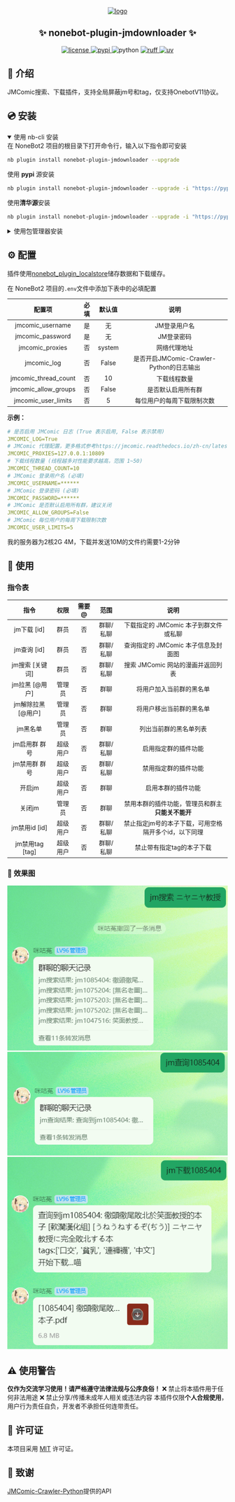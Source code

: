 <div align="center">
    <a href="https://v2.nonebot.dev/store">
    <img src="https://raw.githubusercontent.com/fllesser/nonebot-plugin-template/refs/heads/resource/.docs/NoneBotPlugin.svg" width="300" alt="logo"></a>
</div>


<div align="center">

## ✨ nonebot-plugin-jmdownloader ✨

<a href="./LICENSE">
    <img src="https://img.shields.io/github/license/Misty02600/nonebot-plugin-jmdownloader.svg" alt="license">
</a>
<a href="https://pypi.python.org/pypi/nonebot-plugin-jmdownloader">
    <img src="https://img.shields.io/pypi/v/nonebot-plugin-jmdownloader.svg" alt="pypi">
</a>
<img src="https://img.shields.io/badge/python-3.10+-blue.svg" alt="python">
<a href="https://github.com/astral-sh/ruff">
    <img src="https://img.shields.io/endpoint?url=https://raw.githubusercontent.com/charliermarsh/ruff/main/assets/badge/v2.json" alt="ruff">
</a>
<a href="https://github.com/astral-sh/uv">
    <img src="https://img.shields.io/endpoint?url=https://raw.githubusercontent.com/astral-sh/uv/main/assets/badge/v0.json" alt="uv">
</a>
</div>

</div>

## 📖 介绍

JMComic搜索、下载插件，支持全局屏蔽jm号和tag，仅支持OnebotV11协议。


## 💿 安装

<details open>
<summary>使用 nb-cli 安装</summary>
在 NoneBot2 项目的根目录下打开命令行，输入以下指令即可安装

```bash
nb plugin install nonebot-plugin-jmdownloader --upgrade
```
使用 **pypi** 源安装

```bash
nb plugin install nonebot-plugin-jmdownloader --upgrade -i "https://pypi.org/simple"
```
使用**清华源**安装

```bash
nb plugin install nonebot-plugin-jmdownloader --upgrade -i "https://pypi.tuna.tsinghua.edu.cn/simple"
```
</details>

<details>
<summary>使用包管理器安装</summary>
在 NoneBot2 项目的插件目录下，打开命令行，根据你使用的包管理器，输入相应的安装命令

<details open>
<summary>uv</summary>

```bash
uv add nonebot-plugin-jmdownloader
```
安装仓库 master 分支

```bash
uv add git+https://github.com/Misty02600/nonebot-plugin-jmdownloader@master
```
</details>

<details>
<summary>pdm</summary>

```bash
pdm add nonebot-plugin-jmdownloader
```
安装仓库 master 分支

```bash
pdm add git+https://github.com/Misty02600/nonebot-plugin-jmdownloader@master
```
</details>

<details>
<summary>poetry</summary>

```bash
poetry add nonebot-plugin-jmdownloader
```
安装仓库 master 分支

```bash
poetry add git+https://github.com/Misty02600/nonebot-plugin-jmdownloader@master
```
</details>

打开 NoneBot2 项目根目录下的 `pyproject.toml` 文件，在 `[tool.nonebot]` 部分追加写入

```toml
plugins = ["nonebot_plugin_jmdownloader"]
```

</details>

## ⚙️ 配置

插件使用[nonebot_plugin_localstore](https://github.com/nonebot/plugin-localstore)储存数据和下载缓存。

在 NoneBot2 项目的`.env`文件中添加下表中的必填配置

| 配置项            | 必填  | 默认值 |             说明               |
| :---------------: | :---: | :----: | :----------------------------: |
| jmcomic_username  |  是   |   无   | JM登录用户名       |
| jmcomic_password  |  是   |   无   | JM登录密码         |
| jmcomic_proxies   |  否   | system | 网络代理地址                   |
| jmcomic_log       |  否   | False  | 是否开启JMComic-Crawler-Python的日志输出               |
| jmcomic_thread_count | 否 |   10   | 下载线程数量                   |
| jmcomic_allow_groups | 否 |   False   | 是否默认启用所有群                   |
| jmcomic_user_limits | 否 |   5   | 每位用户的每周下载限制次数                   |

**示例：**
```yaml
# 是否启用 JMComic 日志 (True 表示启用, False 表示禁用)
JMCOMIC_LOG=True
# JMComic 代理配置，更多格式参考https://jmcomic.readthedocs.io/zh-cn/latest/option_file_syntax
JMCOMIC_PROXIES=127.0.0.1:10809
# 下载线程数量 (线程越多对性能要求越高，范围 1~50)
JMCOMIC_THREAD_COUNT=10
# JMComic 登录用户名 (必填)
JMCOMIC_USERNAME=******
# JMComic 登录密码 (必填)
JMCOMIC_PASSWORD=******
# JMComic 是否默认启用所有群，建议关闭
JMCOMIC_ALLOW_GROUPS=False
# JMComic 每位用户的每周下载限制次数
JMCOMIC_USER_LIMITS=5
```

我的服务器为2核2G 4M，下载并发送10M的文件约需要1-2分钟

## 🎉 使用
### 指令表
|      指令      |     权限     | 需要@ |   范围   |                  说明                  |
| :------------: | :----------: | :---: | :------: | :------------------------------------: |
|   jm下载 [id]    |  群员  |  否   | 群聊/私聊| 下载指定的 JMComic 本子到群文件或私聊  |
|   jm查询 [id]    |  群员  |  否   | 群聊/私聊| 查询指定的 JMComic 本子信息及封面图   |
|  jm搜索 [关键词] |  群员  |  否   | 群聊/私聊| 搜索 JMComic 网站的漫画并返回列表     |
| jm拉黑 [@用户] | 管理员 | 否 | 群聊 | 将用户加入当前群的黑名单 |
| jm解除拉黑 [@用户] | 管理员 | 否 | 群聊 | 将用户移出当前群的黑名单 |
| jm黑名单 | 管理员 | 否 | 群聊 | 列出当前群的黑名单列表 |
| jm启用群 群号  |     超级用户     |  否   | 群聊/私聊| 启用指定群的插件功能                 |
| jm禁用群 群号  |     超级用户     |  否   | 群聊/私聊| 禁用指定群的插件功能                 |
| 开启jm         |     超级用户     |  否   | 群聊     | 启用本群的插件功能                   |
| 关闭jm         | 管理员 |  否   | 群聊     | 禁用本群的插件功能，管理员和群主**只能关不能开**                   |
| jm禁用id [id]   |     超级用户     |  否   | 群聊/私聊| 禁止指定jm号的本子下载，可用空格隔开多个id，以下同理          |
| jm禁用tag [tag]  |     超级用户     |  否   | 群聊/私聊| 禁止带有指定tag的本子下载 |


### 🎨 效果图
![search](img/search.png)
![query](img/query.png)
![download](img/download.png)

## ⚠️ 使用警告

**仅作为交流学习使用！请严格遵守法律法规与公序良俗！**
❌ 禁止将本插件用于任何非法用途
❌ 禁止分享/传播未成年人相关或违法内容
本插件仅限**个人合规使用**，用户行为责任自负，开发者不承担任何连带责任。

## 📃 许可证

本项目采用 [MIT](./LICENSE) 许可证。

## 🙏 致谢

[JMComic-Crawler-Python](https://github.com/hect0x7/JMComic-Crawler-Python)提供的API